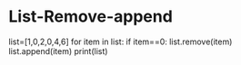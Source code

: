 # List-Remove-append
list=[1,0,2,0,4,6] for item in list:     if item==0:         list.remove(item)         list.append(item) print(list)
